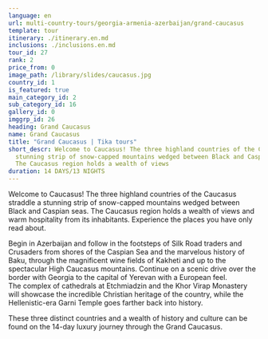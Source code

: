 ```yaml
---
language: en
url: multi-country-tours/georgia-armenia-azerbaijan/grand-caucasus
template: tour
itinerary: ./itinerary.en.md
inclusions: ./inclusions.en.md
tour_id: 27
rank: 2
price_from: 0
image_path: /library/slides/caucasus.jpg
country_id: 1
is_featured: true
main_category_id: 2
sub_category_id: 16
gallery_id: 0
imggrp_id: 26
heading: Grand Caucasus
name: Grand Caucasus
title: "Grand Caucasus | Tika tours"
short_descr: Welcome to Caucasus! The three highland countries of the Caucasus straddle a
  stunning strip of snow-capped mountains wedged between Black and Caspian seas.
  The Caucasus region holds a wealth of views
duration: 14 DAYS/13 NIGHTS
---
```

Welcome to Caucasus! The three highland countries of the Caucasus straddle a stunning
strip of snow\-capped mountains wedged between Black and Caspian seas. The Caucasus
region holds a wealth of views and warm hospitality from its inhabitants. Experience
the places you have only read about.

Begin in Azerbaijan and follow in the footsteps of Silk Road traders and Crusaders
from shores of the Caspian Sea and the marvelous history of Baku, through the magnificent
wine fields of Kakheti and up to the spectacular High Caucasus mountains. Continue
on a scenic drive over the border with Georgia to the capital of Yerevan with a
European feel. The complex of cathedrals at Etchmiadzin and the Khor Virap Monastery
will showcase the incredible Christian heritage of the country, while the Hellenistic\-era
Garni Temple goes farther back into history.

These three distinct countries and a wealth of history and culture can be found on
the 14\-day luxury journey through the Grand Caucasus.
